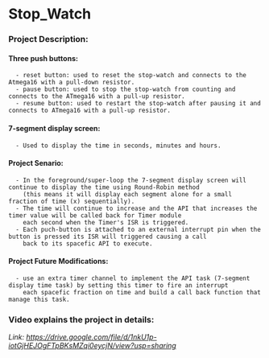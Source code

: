 # Stop_Watch
### Project Description:
  #### Three push buttons:
      - reset button: used to reset the stop-watch and connects to the Atmega16 with a pull-down resistor.
      - pause button: used to stop the stop-watch from counting and connects to the ATmega16 with a pull-up resistor.
      - resume button: used to restart the stop-watch after pausing it and connects to ATmega16 with a pull-up resistor.
  #### 7-segment display screen:
      - Used to display the time in seconds, minutes and hours.
  #### Project Senario:
      - In the foreground/super-loop the 7-segment display screen will continue to display the time using Round-Robin method
        (this means it will display each segment alone for a small fraction of time (x) sequentially).
      - The time will continue to increase and the API that increases the timer value will be called back for Timer module
        each second when the Timer's ISR is triggered.
      - Each puch-button is attached to an external interrupt pin when the button is pressed its ISR will triggered causing a call
        back to its spacefic API to execute.
  #### Project Future Modifications:
      - use an extra timer channel to implement the API task (7-segment display time task) by setting this timer to fire an interrupt 
        each spacefic fraction on time and build a call back function that manage this task.
### Video explains the project in details:
 *Link: https://drive.google.com/file/d/1nkU1p-iotGjHEJOgFTpBKsMZqi0eycjN/view?usp=sharing*
